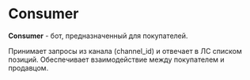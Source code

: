 # Consumer
**Consumer** - бот, предназначенный для покупателей.

Принимает запросы из канала (channel_id) и отвечает в ЛС списком позиций.
Обеспечивает взаимодействие между покупателем и продавцом.